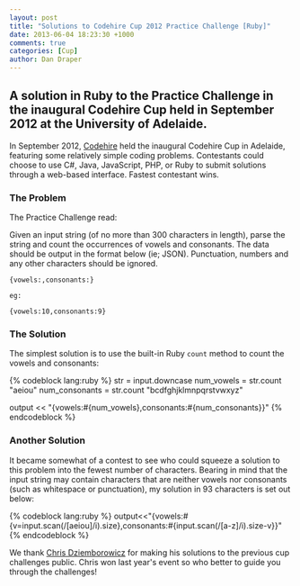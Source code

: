 ```yaml
---
layout: post
title: "Solutions to Codehire Cup 2012 Practice Challenge [Ruby]"
date: 2013-06-04 18:23:30 +1000
comments: true
categories: [Cup]
author: Dan Draper
---
```


## A solution in Ruby to the Practice Challenge in the inaugural Codehire Cup held in September 2012 at the University of Adelaide.

In September 2012, [Codehire](http://www.codehire.com) held the inaugural Codehire Cup in Adelaide, featuring some relatively simple coding problems. Contestants could choose to use C#, Java, JavaScript, PHP, or Ruby to submit solutions through a web-based interface. Fastest contestant wins.

### The Problem

The Practice Challenge read:

Given an input string (of no more than 300 characters in length), parse the string and count the occurrences of vowels and consonants. The data should be output in the format below (ie; JSON). Punctuation, numbers and any other characters should be ignored.

    {vowels:,consonants:}

    eg:

    {vowels:10,consonants:9}

### The Solution

The simplest solution is to use the built-in Ruby `count` method to count the vowels and consonants:

{% codeblock lang:ruby %}
str = input.downcase
num_vowels = str.count "aeiou"
num_consonants = str.count "bcdfghjklmnpqrstvwxyz"

output << "{vowels:#{num_vowels},consonants:#{num_consonants}}"
{% endcodeblock %}

### Another Solution

It became somewhat of a contest to see who could squeeze a solution to this problem into the fewest number of characters. Bearing in mind that the input string may contain characters that are neither vowels nor consonants (such as whitespace or punctuation), my solution in 93 characters is set out below:

{% codeblock lang:ruby %}
output<<"{vowels:#{v=input.scan(/[aeiou]/i).size},consonants:#{input.scan(/[a-z]/i).size-v}}" 
{% endcodeblock %}

We thank <a href="https://plus.google.com/+ChrisDziemborowicz/posts" rel="author">Chris Dziemborowicz</a> for making his solutions to the previous cup challenges public. Chris won last year's event so who better to guide you through the challenges!
